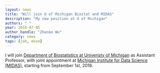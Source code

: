```yaml
---
layout: news
title: "Will join U of Michigan Biostat and MIDAS"
description: "My new position at U of Michigan"
authors: " "
year: 2016-07-05
author_handle: "Zhenke Wu"
category: news
tags: [job, move]
---
```


I will join [Department of Biostatistics at Univeristy of Michigan](https://sph.umich.edu/biostat/) as Assistant Professor, with joint appointment at [Michigan Institute for Data Science (MIDAS)](http://midas.umich.edu/), starting from September 1st, 2016. 